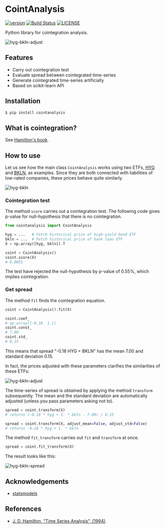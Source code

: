 # CointAnalysis

[![version](https://img.shields.io/pypi/v/cointanalysis.svg)](https://pypi.org/project/cointanalysis/)
[![Build Status](https://travis-ci.com/simaki/cointanalysis.svg?branch=master)](https://travis-ci.com/simaki/cointanalysis)
[![LICENSE](https://img.shields.io/github/license/simaki/cointanalysis)](LICENSE)

Python library for cointegration analysis.

![hyg-bkln-adjust](./sample/hyg-bkln-adjust.png)

## Features

- Carry out cointegration test
- Evaluate spread between cointegrated time-series
- Generate cointegrated time-series artificially
- Based on scikit-learn API

## Installation

```sh
$ pip install cointanalysis
```

## What is cointegration?

See [Hamilton's book][hamilton].

## How to use

Let us see how the main class `CointAnalysis` works using two ETFs, [HYG][hyg] and [BKLN][bkln], as examples.
Since they are both connected with liabilities of low-rated companies, these prices behave quite similarly.

![hyg-bkln](./sample/hyg-bkln.png)

### Cointegration test

The method `score` carries out a cointegration test.
The following code gives p-value for null-hypothesis that there is no cointegration.

```python
from cointanalysis import CointAnalysis

hyg = ...   # Fetch historical price of high-yield bond ETF
bkln = ...  # Fetch historical price of bank loan ETF
X = np.array([hyg, bkln]).T

coint = CointAnalysis()
coint.score(X)
# 0.0055
```

The test have rejected the null-hypothesis by p-value of 0.55%, which implies cointegration.

[hyg]: https://www.bloomberg.com/quote/HYG:US
[bkln]: https://www.bloomberg.com/quote/BKLN:US

### Get spread

The method `fit` finds the cointegration equation.

```python
coint = CointAnalysis().fit(X)

coint.coef_
# np.array([-0.18  1.])
coint.const_
# 7.00
coint.std_
# 0.15
```

This means that spread "-0.18 HYG + BKLN" has the mean 7.00 and standard deviation 0.15.

In fact, the prices adjusted with these parameters clarifies the similarities of these ETFs:

![hyg-bkln-adjust](./sample/hyg-bkln-adjust.png)

The time-series of spread is obtained by applying the method `transform` subsequently.
The mean and the standard deviation are automatically adjusted (unless you pass parameters asking not to).

```python
spread = coint.transform(X)
# returns (-0.18 * hyg + 1. * bkln - 7.00) / 0.15

spread = coint.transform(X, adjust_mean=False, adjust_std=False)
# returns -0.18 * hyg + 1. * bkln
```

The method `fit_transform` carries out `fit` and `transform` at once.

```python
spread = coint.fit_transform(X)
```

The result looks like this:

![hyg-bkln-spread](./sample/hyg-bkln-spread.png)

## Acknowledgements

- [statsmodels](https://www.statsmodels.org/)

## References

- [J. D. Hamilton, "Time Series Analysis", (1994)][hamilton].

[hamilton]: https://press.princeton.edu/books/hardcover/9780691042893/time-series-analysis
[statsmodels-aeg]: https://www.statsmodels.org/stable/generated/statsmodels.tsa.stattools.coint.html
